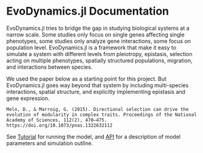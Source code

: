 # EvoDynamics.jl Documentation

EvoDynamics.jl tries to bridge the gap in studying biological systems at a narrow scale. Some studies only focus on single genes affecting single phenotypes, some studies only analyze gene interactions, some focus on population level. EvoDynamics.jl is a framework that make it easy to simulate a system with different levels from pleiotropy, epistasis, selection acting on multiple phenotypes, spatially structured populations, migration, and interactions between species.

We used the paper below as a starting point for this project. But EvoDynamics.jl goes way beyond that system by including multi-species interactions, spatial structure, and explicitly implementing epistasis and gene expression.

	Melo, D., & Marroig, G. (2015). Directional selection can drive the evolution of modularity in complex traits. Proceedings of the National Academy of Sciences, 112(2), 470–475. https://doi.org/10.1073/pnas.1322632112

See [Tutorial](@ref) for running the model, and [API](@ref) for a description of model parameters and simulation outline.
